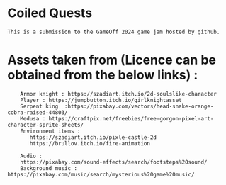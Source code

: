# Coiled Quests
    This is a submission to the GameOff 2024 game jam hosted by github. 

# Assets taken from (Licence can be obtained from the below links) : 
        Armor knight : https://szadiart.itch.io/2d-soulslike-character
        Player : https://jumpbutton.itch.io/girlknightasset
        Serpent king  :https://pixabay.com/vectors/head-snake-orange-cobra-raised-44803/
        Medusa : https://craftpix.net/freebies/free-gorgon-pixel-art-character-sprite-sheets/
        Environment items :
           https://szadiart.itch.io/pixle-castle-2d
           https://brullov.itch.io/fire-animation

        Audio :
        https://pixabay.com/sound-effects/search/footsteps%20sound/
        Background music : https://pixabay.com/music/search/mysterious%20game%20music/
    
